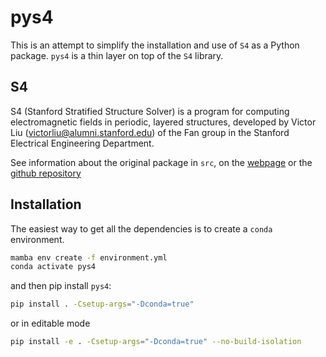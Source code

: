 

# pys4


This is an attempt to simplify the installation and use of `S4` as a Python package. 
`pys4` is a thin layer on top of the `S4` library.

## S4

S4 (Stanford Stratified Structure Solver) is a program for computing electromagnetic fields in periodic, layered structures, developed by Victor Liu (victorliu@alumni.stanford.edu) of the Fan group in the Stanford Electrical Engineering Department.


See information about the original package in `src`, on the [webpage](http://fan.group.stanford.edu/S4/) or the [github repository](http://github.com/victorliu/S4)


## Installation

The easiest way to get all the dependencies is to create a `conda` environment.

```bash
mamba env create -f environment.yml
conda activate pys4
```

and then pip install `pys4`:

```bash
pip install . -Csetup-args="-Dconda=true"
```

or in editable mode

```bash
pip install -e . -Csetup-args="-Dconda=true" --no-build-isolation
```

